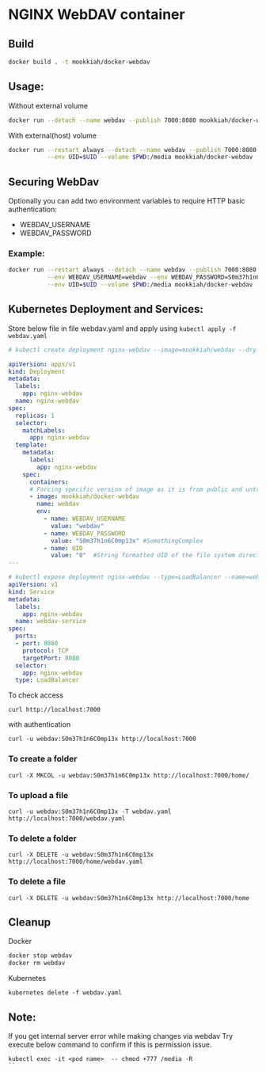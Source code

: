 # NGINX WebDAV container

## Build
```bash
docker build . -t mookkiah/docker-webdav
```

## Usage:

Without external volume
```bash
docker run --detach --name webdav --publish 7000:8080 mookkiah/docker-webdav
```

With external(host) volume
```bash
docker run --restart always --detach --name webdav --publish 7000:8080 \
           --env UID=$UID --volume $PWD:/media mookkiah/docker-webdav
```

## Securing WebDav
Optionally you can add two environment variables to require HTTP basic authentication:

* WEBDAV_USERNAME
* WEBDAV_PASSWORD

### Example:

```bash
docker run --restart always --detach --name webdav --publish 7000:8080 \
           --env WEBDAV_USERNAME=webdav --env WEBDAV_PASSWORD=S0m37h1n6C0mp13x \
           --env UID=$UID --volume $PWD:/media mookkiah/docker-webdav
```

## Kubernetes Deployment and Services:

Store below file in file webdav.yaml and apply using `kubectl apply -f webdav.yaml`
```yaml
# kubectl create deployment nginx-webdav --image=mookkiah/webdav --dry-run -oyaml

apiVersion: apps/v1
kind: Deployment
metadata:
  labels:
    app: nginx-webdav
  name: nginx-webdav
spec:
  replicas: 1
  selector:
    matchLabels:
      app: nginx-webdav
  template:
    metadata:
      labels:
        app: nginx-webdav
    spec:
      containers:
      # Forcing specific version of image as it is from public and untrusted. 
      - image: mookkiah/docker-webdav
        name: webdav
        env:
          - name: WEBDAV_USERNAME
            value: "webdav"
          - name: WEBDAV_PASSWORD
            value: "S0m37h1n6C0mp13x" #SomethingComplex
          - name: UID
            value: "0"  #String formatted UID of the file system directory /media (expect internal server error due to permission issue if not set right value)
---

# kubectl expose deployment nginx-webdav --type=LoadBalancer --name=webdav-service --port=8080 --dry-run -oyaml 
apiVersion: v1
kind: Service
metadata:
  labels:
    app: nginx-webdav
  name: webdav-service
spec:
  ports:
  - port: 8080
    protocol: TCP
    targetPort: 8080
  selector:
    app: nginx-webdav
  type: LoadBalancer

```

To check access
```
curl http://localhost:7000
```
with authentication
```
curl -u webdav:S0m37h1n6C0mp13x http://localhost:7000
```

### To create a folder
```
curl -X MKCOL -u webdav:S0m37h1n6C0mp13x http://localhost:7000/home/
```
### To upload a file
```
curl -u webdav:S0m37h1n6C0mp13x -T webdav.yaml http://localhost:7000/webdav.yaml
```
### To delete a folder
```
curl -X DELETE -u webdav:S0m37h1n6C0mp13x http://localhost:7000/home/webdav.yaml
```
### To delete a file 
```
curl -X DELETE -u webdav:S0m37h1n6C0mp13x http://localhost:7000/home
```

## Cleanup

Docker
```bash
docker stop webdav
docker rm webdav
```

Kubernetes
```
kubernetes delete -f webdav.yaml
```

## Note:
If you get internal server error while making changes via webdav
Try execute below command to confirm if this is permission issue.
```
kubectl exec -it <pod name>  -- chmod +777 /media -R
`` 